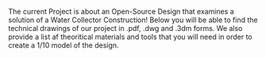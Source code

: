 The current Project is about an Open-Source Design that examines a solution of a Water Collector Construction!
Below you will be able to find the technical drawings of our project in .pdf, .dwg and .3dm forms.
We also provide a list af theoritical materials and tools that you will need in order to create a 1/10 model of the design.
